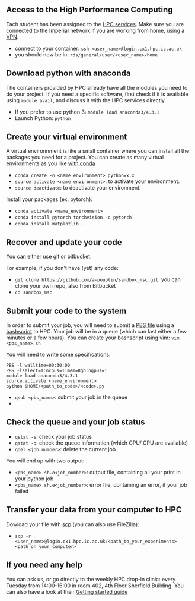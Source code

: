 ## Access to the High Performance Computing 
Each student has been assigned to the [HPC services](http://www.imperial.ac.uk/computational-methods/cm-hub/hpc-guide/).  Make sure you are connected to the Imperial network if you are working from home, using a [VPN](https://www.imperial.ac.uk/admin-services/ict/self-service/connect-communicate/remote-access/method/set-up-vpn/).

* connect to your container: `ssh <user_name>@login.cx1.hpc.ic.ac.uk`
* you should now be in: `rds/general/user/<user_name>/home`

## Download python with anaconda
The containers provided by HPC already have all the modules you need to do your project. If you need a specific software, first check if it is available using `module avail`, and discuss it with the HPC services directly. 

* If you prefer to use python 3: `module load anaconda3/4.3.1`
* Launch Python: `python`

## Create your virtual environment
A virtual environnment is like a small container where you can install all the packages you need for a project. You can create as many virtual environments as you like [with conda](https://conda.io/docs/user-guide/tasks/manage-environments.html)
* `conda create -n <name environment> python=x.x` 
* `source activate <name environment>`: to activate your environment.
* `source deactivate`: to deactivate your environment.

Install your packages (ex: pytorch): 
* `conda activate <name_environment>`
* `conda install pytorch torchvision -c pytorch`
* `conda install matplotlib` ...

## Recover and update your code 
You can either use git or bitbucket.

For example, if you don't have (yet) any code:
* `git clone https://github.com/a-pouplin/sandbox_msc.git`: you can clone your own repo, also from Bitbucket
* `cd sandbox_msc`

## Submit your code to the system
In order to submit your job, you will need to submit a [PBS file](https://en.wikipedia.org/wiki/Portable_Batch_System) using a [bashscript](https://en.wikipedia.org/wiki/Bash_(Unix_shell)) to HPC. Your job will be in a queue (which can last either a few minutes or a few hours). You can create your bashscript using vim: `vim <pbs_name>.sh`

You will need to write some specifications:
```
PBS -l walltime=00:30:00
PBS -lselect=1:ncpus=1:mem=8gb:ngpus=1
module load anaconda3/4.3.1
source activate <name_environment>
python $HOME/<path_to_code>/<code>.py
```
* `qsub <pbs_name>`: submit your job in the queue
*

## Check the queue and your job status
* `qstat -s`: check your job status
* `qstat -q`: check the queue information (which GPU/ CPU are available)
* `qdel <job_number>`: delete the current job

You will end up with two output: 
* `<pbs_name>.sh.o<job_number>`: output file, containing all your print in your python job
* `<pbs_name>.sh.e<job_number>`: error file, containing an error, if your job failed


## Transfer your data from your computer to HPC 
Dowload your file with [scp](https://en.wikipedia.org/wiki/Secure_copy) (you can also use FileZilla): 
* `scp -r <user_name>@login.cx1.hpc.ic.ac.uk/<path_to_your_experiments> <path_on_your_computer>`

## If you need any help
You can ask us, or go directly to the weekly HPC drop-in clinic: every Tuesday from 14:00-16:00 in room 402, 4th Floor Sherfield Building. You can also have a look at their [Getting started guide](http://www.imperial.ac.uk/admin-services/ict/self-service/research-support/rcs/support/getting-started/)

